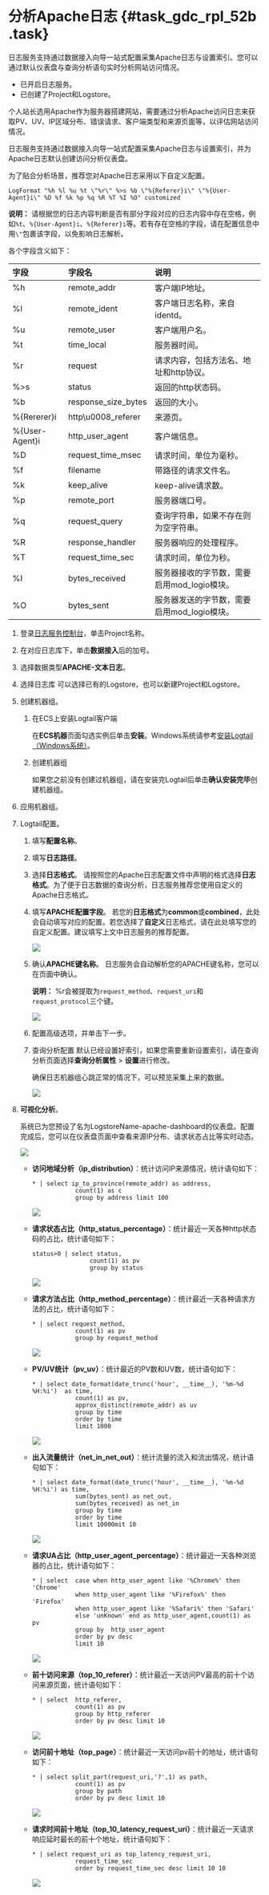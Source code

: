 # 分析Apache日志 {#task_gdc_rpl_52b .task}

日志服务支持通过数据接入向导一站式配置采集Apache日志与设置索引。您可以通过默认仪表盘与查询分析语句实时分析网站访问情况。

-   已开启日志服务。
-   已创建了Project和Logstore。

个人站长选用Apache作为服务器搭建网站，需要通过分析Apache访问日志来获取PV、UV、IP区域分布、错误请求、客户端类型和来源页面等，以评估网站访问情况。

日志服务支持通过数据接入向导一站式配置采集Apache日志与设置索引，并为Apache日志默认创建访问分析仪表盘。

为了贴合分析场景，推荐您对Apache日志采用以下自定义配置。

``` {#codeblock_q6r_lnn_m96}
LogFormat "%h %l %u %t \"%r\" %>s %b \"%{Referer}i\" \"%{User-Agent}i\" %D %f %k %p %q %R %T %I %O" customized
```

**说明：** 请根据您的日志内容判断是否有部分字段对应的日志内容中存在空格，例如`%t`、`%{User-Agent}i`、`%{Referer}i`等。若有存在空格的字段，请在配置信息中用`\"`包裹该字段，以免影响日志解析。

各个字段含义如下：

|字段|字段名|说明|
|:-|:--|:-|
|%h|remote\_addr|客户端IP地址。|
|%l|remote\_ident|客户端日志名称，来自identd。|
|%u|remote\_user|客户端用户名。|
|%t|time\_local|服务器时间。|
|%r|request|请求内容，包括方法名、地址和http协议。|
|%\>s|status|返回的http状态码。|
|%b|response\_size\_bytes|返回的大小。|
|%\{Rererer\}i|http\\u0008\_referer|来源页。|
|%\{User-Agent\}i|http\_user\_agent|客户端信息。|
|%D|request\_time\_msec|请求时间，单位为毫秒。|
|%f|filename|带路径的请求文件名。|
|%k|keep\_alive|keep-alive请求数。|
|%p|remote\_port|服务器端口号。|
|%q|request\_query|查询字符串，如果不存在则为空字符串。|
|%R|response\_handler|服务器响应的处理程序。|
|%T|request\_time\_sec|请求时间，单位为秒。|
|%I|bytes\_received|服务器接收的字节数，需要启用mod\_logio模块。|
|%O|bytes\_sent|服务器发送的字节数，需要启用mod\_logio模块。|

1.  登录[日志服务控制台](https://sls.console.aliyun.com)，单击Project名称。
2.  在对应日志库下，单击**数据接入**后的加号。
3.  选择数据类型**APACHE-文本日志**。
4.  选择日志库 可以选择已有的Logstore，也可以新建Project和Logstore。
5.  创建机器组。 
    1.  在ECS上安装Logtail客户端

        在**ECS机器**页面勾选实例后单击**安装**。Windows系统请参考[安装Logtail（Windows系统）](../cn.zh-CN/用户指南/Logtail采集/安装/安装Logtail（Windows系统）.md)。

    2.  创建机器组

        如果您之前没有创建过机器组，请在安装完Logtail后单击**确认安装完毕**创建机器组。

6.  应用机器组。
7.  Logtail配置。 
    1.  填写**配置名称**。
    2.  填写**日志路径**。
    3.  选择**日志格式**。 请按照您的Apache日志配置文件中声明的格式选择**日志格式**。为了便于日志数据的查询分析，日志服务推荐您使用自定义的Apache日志格式。
    4.  填写**APACHE配置字段**。 若您的**日志格式**为**common**或**combined**，此处会自动填写对应的配置。若您选择了**自定义**日志格式，请在此处填写您的自定义配置。建议填写上文中日志服务的推荐配置。

        ![](http://static-aliyun-doc.oss-cn-hangzhou.aliyuncs.com/assets/img/17637/15643940179380_zh-CN.png)

    5.  确认**APACHE键名称**。 日志服务会自动解析您的APACHE键名称，您可以在页面中确认。

        **说明：** %r会被提取为`request_method`、`request_uri`和`request_protocol`三个键。

        ![](http://static-aliyun-doc.oss-cn-hangzhou.aliyuncs.com/assets/img/17637/15643940179381_zh-CN.png)

    6.  配置高级选项，并单击下一步。 
    7.  查询分析配置 默认已经设置好索引，如果您需要重新设置索引，请在查询分析页面选择**查询分析属性** \> **设置**进行修改。

        确保日志机器组心跳正常的情况下，可以预览采集上来的数据。

        ![](http://static-aliyun-doc.oss-cn-hangzhou.aliyuncs.com/assets/img/17637/15643940189382_zh-CN.png)

8.  **可视化分析**。 

    系统已为您预设了名为LogstoreName-apache-dashboard的仪表盘。配置完成后，您可以在仪表盘页面中查看来源IP分布、请求状态占比等实时动态。

    ![](http://static-aliyun-doc.oss-cn-hangzhou.aliyuncs.com/assets/img/17637/15643940189384_zh-CN.png)

    -   **访问地域分析（ip\_distribution）**：统计访问IP来源情况，统计语句如下：

        ``` {#codeblock_gfn_jj2_0q8}
        * | select ip_to_province(remote_addr) as address,
                    count(1) as c
                    group by address limit 100
        ```

        ![](http://static-aliyun-doc.oss-cn-hangzhou.aliyuncs.com/assets/img/17637/15643940189389_zh-CN.png)

    -   **请求状态占比（http\_status\_percentage）**：统计最近一天各种http状态码的占比，统计语句如下：

        ``` {#codeblock_nox_hs7_l6o}
        status>0 | select status,
                        count(1) as pv 
                        group by status
        ```

        ![](http://static-aliyun-doc.oss-cn-hangzhou.aliyuncs.com/assets/img/17637/15643940189388_zh-CN.png)

    -   **请求方法占比（http\_method\_percentage）**：统计最近一天各种请求方法的占比，统计语句如下：

        ``` {#codeblock_yiz_gm5_vbm}
        * | select request_method,
                    count(1) as pv 
                    group by request_method
        ```

        ![](http://static-aliyun-doc.oss-cn-hangzhou.aliyuncs.com/assets/img/17637/15643940199387_zh-CN.png)

    -   **PV/UV统计（pv\_uv）**：统计最近的PV数和UV数，统计语句如下：

        ``` {#codeblock_msr_87e_s8n}
        * | select date_format(date_trunc('hour', __time__), '%m-%d %H:%i')  as time,
                    count(1) as pv,
                    approx_distinct(remote_addr) as uv
                    group by time
                    order by time
                    limit 1000
        ```

        ![](http://static-aliyun-doc.oss-cn-hangzhou.aliyuncs.com/assets/img/17637/15643940199385_zh-CN.png)

    -   **出入流量统计（net\_in\_net\_out）**：统计流量的流入和流出情况，统计语句如下：

        ``` {#codeblock_340_zpy_kpq}
        * | select date_format(date_trunc('hour', __time__), '%m-%d %H:%i') as time, 
                    sum(bytes_sent) as net_out, 
                    sum(bytes_received) as net_in 
                    group by time 
                    order by time 
                    limit 10000mit 10
        ```

        ![](http://static-aliyun-doc.oss-cn-hangzhou.aliyuncs.com/assets/img/17637/15643940199391_zh-CN.png)

    -   **请求UA占比（http\_user\_agent\_percentage）**：统计最近一天各种浏览器的占比，统计语句如下：

        ``` {#codeblock_ff0_qjl_myu}
        * | select  case when http_user_agent like '%Chrome%' then 'Chrome' 
                    when http_user_agent like '%Firefox%' then 'Firefox' 
                    when http_user_agent like '%Safari%' then 'Safari'
                    else 'unKnown' end as http_user_agent,count(1) as pv
                    group by  http_user_agent
                    order by pv desc
                    limit 10
        ```

        ![](http://static-aliyun-doc.oss-cn-hangzhou.aliyuncs.com/assets/img/17637/15643940199390_zh-CN.png)

    -   **前十访问来源（top\_10\_referer）**：统计最近一天访问PV最高的前十个访问来源页面，统计语句如下：

        ``` {#codeblock_v2n_01o_ag8}
        * | select  http_referer, 
                    count(1) as pv 
                    group by http_referer 
                    order by pv desc limit 10
        ```

        ![](http://static-aliyun-doc.oss-cn-hangzhou.aliyuncs.com/assets/img/17637/156439401910098_zh-CN.png)

    -   **访问前十地址（top\_page）**：统计最近一天访问pv前十的地址，统计语句如下：

        ``` {#codeblock_cw7_plt_eua}
        * | select split_part(request_uri,'?',1) as path, 
                    count(1) as pv  
                    group by path
                    order by pv desc limit 10
        ```

        ![](http://static-aliyun-doc.oss-cn-hangzhou.aliyuncs.com/assets/img/17637/15643940209386_zh-CN.png)

    -   **请求时间前十地址（top\_10\_latency\_request\_uri）**：统计最近一天请求响应延时最长的前十个地址，统计语句如下：

        ``` {#codeblock_my4_e72_f7w}
        * | select request_uri as top_latency_request_uri,
                    request_time_sec 
                    order by request_time_sec desc limit 10 10
        ```

        ![](http://static-aliyun-doc.oss-cn-hangzhou.aliyuncs.com/assets/img/17637/156439402010099_zh-CN.png)


